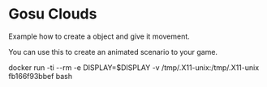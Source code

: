 Gosu Clouds
==============

Example how to create a object and give it movement.

You can use this to create an animated scenario to your game.

docker run -ti --rm -e DISPLAY=$DISPLAY -v /tmp/.X11-unix:/tmp/.X11-unix fb166f93bbef bash
